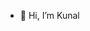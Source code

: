 - 👋 Hi, I’m Kunal

<!---
KunaldeepCyberOISystems/KunaldeepCyberOISystems is a ✨ special ✨ repository because its `README.md` (this file) appears on your GitHub profile.
You can click the Preview link to take a look at your changes.
--->
